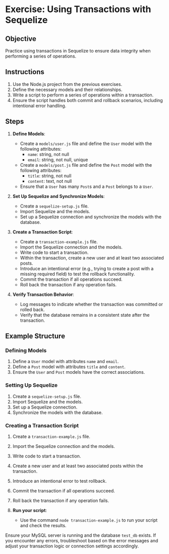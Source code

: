 # Exercise: Using Transactions with Sequelize

## Objective

Practice using transactions in Sequelize to ensure data integrity when performing a series of operations.

## Instructions

1. Use the Node.js project from the previous exercises.
2. Define the necessary models and their relationships.
3. Write a script to perform a series of operations within a transaction.
4. Ensure the script handles both commit and rollback scenarios, including intentional error handling.

## Steps

1. **Define Models**:
    - Create a `models/user.js` file and define the `User` model with the following attributes:
        - `name`: string, not null
        - `email`: string, not null, unique
    - Create a `models/post.js` file and define the `Post` model with the following attributes:
        - `title`: string, not null
        - `content`: text, not null
    - Ensure that a `User` has many `Post`s and a `Post` belongs to a `User`.

2. **Set Up Sequelize and Synchronize Models**:
    - Create a `sequelize-setup.js` file.
    - Import Sequelize and the models.
    - Set up a Sequelize connection and synchronize the models with the database.

3. **Create a Transaction Script**:
    - Create a `transaction-example.js` file.
    - Import the Sequelize connection and the models.
    - Write code to start a transaction.
    - Within the transaction, create a new user and at least two associated posts.
    - Introduce an intentional error (e.g., trying to create a post with a missing required field) to test the rollback functionality.
    - Commit the transaction if all operations succeed.
    - Roll back the transaction if any operation fails.

4. **Verify Transaction Behavior**:
    - Log messages to indicate whether the transaction was committed or rolled back.
    - Verify that the database remains in a consistent state after the transaction.

## Example Structure

### Defining Models

1. Define a `User` model with attributes `name` and `email`.
2. Define a `Post` model with attributes `title` and `content`.
3. Ensure the `User` and `Post` models have the correct associations.

### Setting Up Sequelize

1. Create a `sequelize-setup.js` file.
2. Import Sequelize and the models.
3. Set up a Sequelize connection.
4. Synchronize the models with the database.

### Creating a Transaction Script

1. Create a `transaction-example.js` file.
2. Import the Sequelize connection and the models.
3. Write code to start a transaction.
4. Create a new user and at least two associated posts within the transaction.
5. Introduce an intentional error to test rollback.
6. Commit the transaction if all operations succeed.
7. Roll back the transaction if any operation fails.

4. **Run your script**:
    - Use the command `node transaction-example.js` to run your script and check the results.

Ensure your MySQL server is running and the database `test_db` exists. If you encounter any errors, troubleshoot based on the error messages and adjust your transaction logic or connection settings accordingly.
